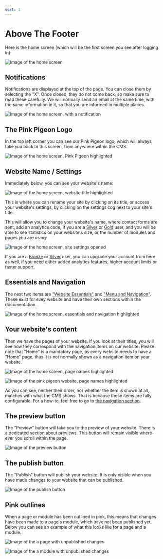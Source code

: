 ```yaml
---
sort: 1
---
```


# Above The Footer

Here is the home screen (which will be the first screen you see after logging in):

![Image of the home screen](https://raw.githubusercontent.com/pinkpigeondocs/Pink-Pigeon-Documentation/master/docs/3_Home_Screen/images/home_main.png)

## Notifications

Notifications are displayed at the top of the page. You can close them by selecting the "X". Once closed, they do not come back, so make sure to read these carefully. We will normally send an email at the same time, with the same information in it, so that you are informed in multiple places.

![Image of the home screen, with a notification](https://raw.githubusercontent.com/pinkpigeondocs/Pink-Pigeon-Documentation/master/docs/3_Home_Screen/images/notification.png)

## The Pink Pigeon Logo

In the top left corner you can see our Pink Pigeon logo, which will always take you back to this screen, from anywhere within the CMS.

![Image of the home screen, Pink Pigeon highlighted](https://raw.githubusercontent.com/pinkpigeondocs/Pink-Pigeon-Documentation/master/docs/3_Home_Screen/images/home_pink_pigeon_logo.png)

## Website Name / Settings

Immediately below, you can see your website's name:

![Image of the home screen, website title highlighted](https://raw.githubusercontent.com/pinkpigeondocs/Pink-Pigeon-Documentation/master/docs/3_Home_Screen/images/home_main_site_settings.png)

This is where you can rename your site by clicking on its title, or access your website's settings, by clicking on the settings cog next to your site's title.

This will allow you to change your website's name, where contact forms are sent, add an analytics code, if you are a [Silver][accounttypes] or [Gold][accounttypes] user, and you will be able to see statistics on your website's size, or the number of modules and pages you are using:

![Image of the home screen, site settings opened](https://raw.githubusercontent.com/pinkpigeondocs/Pink-Pigeon-Documentation/master/docs/3_Home_Screen/images/home_main_site_settings_opened.png)

If you are a [Bronze][accounttypes] or [Silver][accounttypes] user, you can upgrade your account from here as well, if you need either added analytics features, higher account limits or faster support.

[accounttypes]: https://pinkpigeondocs.github.io/Pink-Pigeon-Documentation/2_Account_Setup_And_Login/2_login.html#resetting-your-password

## Essentials and Navigation

The next two items are ["Website Essentials"](https://pinkpigeondocs.github.io/Pink-Pigeon-Documentation/#website-essentials) and ["Menu and Navigation"](https://pinkpigeondocs.github.io/Pink-Pigeon-Documentation/#menu-and-navigation). These exist for evey website and have their own sections within the documentation.

![Image of the home screen, essentials and navigation highlighted](https://raw.githubusercontent.com/pinkpigeondocs/Pink-Pigeon-Documentation/master/docs/3_Home_Screen/images/home_essentials_navigation.png)

## Your website's content

Then we have the pages of your website. If you look at their titles, you will see how they correspond with the navigation items on our website.
Please note that "Home" is a mandatory page, as every website needs to have a "Home" page, thus it is not normally shown as a navigation item on your website.

![Image of the home screen, page names highlighted](https://raw.githubusercontent.com/pinkpigeondocs/Pink-Pigeon-Documentation/master/docs/3_Home_Screen/images/home_page_names_highlighted.png)

![Image of the pink pigeon website, page names highlighted](https://raw.githubusercontent.com/pinkpigeondocs/Pink-Pigeon-Documentation/master/docs/3_Home_Screen/images/pp_website_nav_example.png)

As you can see, neither their order, nor whether the item is shown at all, matches with what the CMS shows. That is because these items are fully configurable. For a how-to, feel free to go to [the navigation section](https://pinkpigeondocs.github.io/Pink-Pigeon-Documentation/#menu-and-navigation).

## The preview button

The "Preview" button will take you to the preview of your website. There is a dedicated section about previews. This button will remain visible where-ever you scroll within the page.

![Image of the preview button](https://raw.githubusercontent.com/pinkpigeondocs/Pink-Pigeon-Documentation/master/docs/3_Home_Screen/images/preview_button.png)

## The publish button

The "Publish" button will publish your website. It is only visible when you have made changes to your website that can be published.

![Image of the publish button](https://raw.githubusercontent.com/pinkpigeondocs/Pink-Pigeon-Documentation/master/docs/3_Home_Screen/images/publish_button.png)

## Pink outlines

When a page or module has been outlined in pink, this means that changes have been made to a page's module, which have not been published yet. Below you can see an example of what this looks like for a page and a module.

![Image of the a page with unpublished changes](https://raw.githubusercontent.com/pinkpigeondocs/Pink-Pigeon-Documentation/master/docs/3_Home_Screen/images/pink_outline_page.png)

![Image of the a module with unpublished changes](https://raw.githubusercontent.com/pinkpigeondocs/Pink-Pigeon-Documentation/master/docs/3_Home_Screen/images/pink_outline_module.png)



